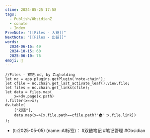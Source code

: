 ```yaml
---
ctime: 2024-05-25 17:58
tags:
  - Publish/ObsidianZ
  - conote
  - Index
PrevNote: "[[Files - 入链]]"
NextNote: "[[Files - 出链]]"
words:
  2024-06-16: 49
  2024-10-15: 60
  2025-06-10: 76
emoji: 📣
---
```



```dataviewjs
//Files - 双链.md, by Zigholding
let nc = app.plugins.getPlugin('note-chain');
let cfile = nc.chain.get_last_activate_leaf().view.file;
let files = nc.chain.get_links(cfile);
let data = files.map(
	x=>dv.page(x.path)
).filter(x=>x);
dv.table(
	["双链"],
	data.map(x=>[x.file.path==cfile.path?'🏠':x.file.link])
);
```


- (t::2025-05-05) (name::AI标签)： #双链笔记 #笔记管理 #Obsidian
